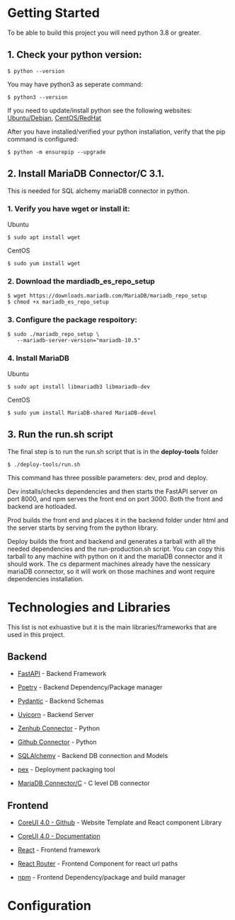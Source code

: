 # Getting Started

To be able to build this project you will need python 3.8 or greater.

## 1. Check your python version:

```
$ python --version
```

You may have python3 as seperate command:

```
$ python3 --version
```

If you need to update/install python see the following websites: [Ubuntu/Debian](https://docs.python-guide.org/starting/install3/linux/), [CentOS/RedHat](https://www.liquidweb.com/kb/how-to-install-python-3-on-centos-7/)

After you have installed/verified your python installation, verify that the pip command is configured:

```
$ python -m ensurepip --upgrade
```

## 2. Install MariaDB Connector/C 3.1.

This is needed for SQL alchemy mariaDB connector in python.

### 1. Verify you have wget or install it:

Ubuntu

```
$ sudo apt install wget
```

CentOS

```
$ sudo yum install wget
```

### 2. Download the mardiadb_es_repo_setup

```
$ wget https://downloads.mariadb.com/MariaDB/mariadb_repo_setup
$ chmod +x mariadb_es_repo_setup
```

### 3. Configure the package respoitory:

```
$ sudo ./mariadb_repo_setup \
   --mariadb-server-version="mariadb-10.5"
```

### 4. Install MariaDB

Ubuntu

```
$ sudo apt install libmariadb3 libmariadb-dev
```

CentOS

```
$ sudo yum install MariaDB-shared MariaDB-devel
```

## 3. Run the run.sh script

The final step is to run the run.sh script that is in the **deploy-tools** folder

```
$ ./deploy-tools/run.sh
```

This command has three possible parameters: dev, prod and deploy.

Dev installs/checks dependencies and then starts the FastAPI server on port 8000, and npm serves the front end on port 3000. Both the front and backend are hotloaded.

Prod builds the front end and places it in the backend folder under html and the server starts by serving from the python library.

Deploy builds the front and backend and generates a tarball with all the needed dependencies and the run-production.sh script. You can copy this tarball to any machine with python on it and the mariaDB connector and it should work. The cs deparment machines already have the nessicary mariaDB connector, so it will work on those machines and wont require dependencies installation.

# Technologies and Libraries

This list is not exhuastive but it is the main libraries/frameworks that are used in this project.

## Backend

- [FastAPI](https://fastapi.tiangolo.com/) - Backend Framework

- [Poetry](https://python-poetry.org/) - Backend Dependency/Package manager

- [Pydantic](https://pydantic-docs.helpmanual.io/) - Backend Schemas

- [Uvicorn](https://www.uvicorn.org/) - Backend Server

- [Zenhub Connector](https://pypi.org/project/pyzenhub/) - Python

- [Github Connector](https://github.com/PyGithub/PyGithub) - Python

- [SQLAlchemy](https://www.sqlalchemy.org/) - Backend DB connection and Models

- [pex](https://pex.readthedocs.io/en/v2.1.46/) - Deployment packaging tool

- [MariaDB Connector/C](https://mariadb.com/docs/clients/mariadb-connectors/connector-c/install/) - C level DB connector

## Frontend

- [CoreUI 4.0 - Github](https://github.com/coreui/coreui-free-react-admin-template#installation) - Website Template and React component Library

- [CoreUI 4.0 - Documentation](https://coreui.io/react/docs/4.0/getting-started/introduction/)

- [React](https://reactjs.org/) - Frontend framework

- [React Router](https://reactrouter.com/) - Frontend Component for react url paths

- [npm](https://docs.npmjs.com/) - Frontend Dependency/package and build manager

# Configuration
